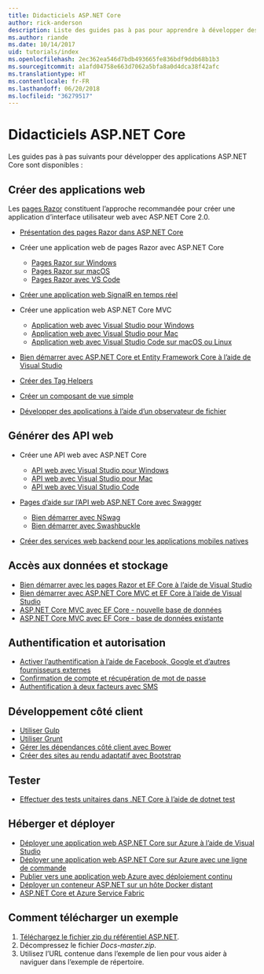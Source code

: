 ```yaml
---
title: Didacticiels ASP.NET Core
author: rick-anderson
description: Liste des guides pas à pas pour apprendre à développer des applications ASP.NET Core.
ms.author: riande
ms.date: 10/14/2017
uid: tutorials/index
ms.openlocfilehash: 2ec362ea546d7bdb493665fe836bdf9ddb68b1b3
ms.sourcegitcommit: a1afd04758e663d7062a5bfa8a0d4dca38f42afc
ms.translationtype: HT
ms.contentlocale: fr-FR
ms.lasthandoff: 06/20/2018
ms.locfileid: "36279517"
---
```

# <a name="aspnet-core-tutorials"></a>Didacticiels ASP.NET Core

Les guides pas à pas suivants pour développer des applications ASP.NET Core sont disponibles :

## <a name="build-web-apps"></a>Créer des applications web

Les [pages Razor](xref:razor-pages/index) constituent l’approche recommandée pour créer une application d’interface utilisateur web avec ASP.NET Core 2.0.

* [Présentation des pages Razor dans ASP.NET Core](xref:razor-pages/index)
* Créer une application web de pages Razor avec ASP.NET Core

   * [Pages Razor sur Windows](xref:tutorials/razor-pages/index)
   * [Pages Razor sur macOS](xref:tutorials/razor-pages-mac/index)
   * [Pages Razor avec VS Code](xref:tutorials/razor-pages-vsc/index)  

* [Créer une application web SignalR en temps réel](xref:tutorials/signalr)

* Créer une application web ASP.NET Core MVC

   * [Application web avec Visual Studio pour Windows](xref:tutorials/first-mvc-app/index)
   * [Application web avec Visual Studio pour Mac](xref:tutorials/first-mvc-app-mac/index)
   * [Application web avec Visual Studio Code sur macOS ou Linux](xref:tutorials/first-mvc-app-xplat/index)

* [Bien démarrer avec ASP.NET Core et Entity Framework Core à l’aide de Visual Studio](xref:data/ef-mvc/index)
* [Créer des Tag Helpers](xref:mvc/views/tag-helpers/authoring)
* [Créer un composant de vue simple](xref:mvc/views/view-components#walkthrough-creating-a-simple-view-component)
* [Développer des applications à l’aide d’un observateur de fichier](xref:tutorials/dotnet-watch)

## <a name="build-web-apis"></a>Générer des API web

* Créer une API web avec ASP.NET Core

  * [API web avec Visual Studio pour Windows](xref:tutorials/first-web-api)
  * [API web avec Visual Studio pour Mac](xref:tutorials/first-web-api-mac)
  * [API web avec Visual Studio Code](xref:tutorials/web-api-vsc)

* [Pages d’aide sur l’API web ASP.NET Core avec Swagger](xref:tutorials/web-api-help-pages-using-swagger)
  * [Bien démarrer avec NSwag](xref:tutorials/get-started-with-nswag)
  * [Bien démarrer avec Swashbuckle](xref:tutorials/get-started-with-swashbuckle)

* [Créer des services web backend pour les applications mobiles natives](xref:mobile/native-mobile-backend)

## <a name="data-access-and-storage"></a>Accès aux données et stockage

* [Bien démarrer avec les pages Razor et EF Core à l’aide de Visual Studio](xref:data/ef-rp/intro)
* [Bien démarrer avec ASP.NET Core MVC et EF Core à l’aide de Visual Studio](xref:data/ef-mvc/index)
* [ASP.NET Core MVC avec EF Core - nouvelle base de données](/ef/core/get-started/aspnetcore/new-db)
* [ASP.NET Core MVC avec EF Core - base de données existante](/ef/core/get-started/aspnetcore/existing-db)

## <a name="authentication-and-authorization"></a>Authentification et autorisation

* [Activer l’authentification à l’aide de Facebook, Google et d’autres fournisseurs externes](xref:security/authentication/social/index)
* [Confirmation de compte et récupération de mot de passe](xref:security/authentication/accconfirm)
* [Authentification à deux facteurs avec SMS](xref:security/authentication/2fa)

## <a name="client-side-development"></a>Développement côté client

* [Utiliser Gulp](xref:client-side/using-gulp)
* [Utiliser Grunt](xref:client-side/using-grunt)
* [Gérer les dépendances côté client avec Bower](xref:client-side/bower)
* [Créer des sites au rendu adaptatif avec Bootstrap](xref:client-side/bootstrap)

## <a name="test"></a>Tester

* [Effectuer des tests unitaires dans .NET Core à l’aide de dotnet test](/dotnet/articles/core/testing/unit-testing-with-dotnet-test)

## <a name="host-and-deploy"></a>Héberger et déployer

* [Déployer une application web ASP.NET Core sur Azure à l’aide de Visual Studio](xref:tutorials/publish-to-azure-webapp-using-vs)
* [Déployer une application web ASP.NET Core sur Azure avec une ligne de commande](xref:tutorials/publish-to-azure-webapp-using-cli)
* [Publier vers une application web Azure avec déploiement continu](xref:host-and-deploy/azure-apps/azure-continuous-deployment)
* [Déployer un conteneur ASP.NET sur un hôte Docker distant](/azure/vs-azure-tools-docker-hosting-web-apps-in-docker)
* [ASP.NET Core et Azure Service Fabric](/azure/service-fabric/service-fabric-add-a-web-frontend)

<a name="download"></a>
## <a name="how-to-download-a-sample"></a>Comment télécharger un exemple

1. [Téléchargez le fichier zip du référentiel ASP.NET](https://codeload.github.com/aspnet/Docs/zip/master).
1. Décompressez le fichier *Docs-master.zip*.
1. Utilisez l’URL contenue dans l’exemple de lien pour vous aider à naviguer dans l’exemple de répertoire.
